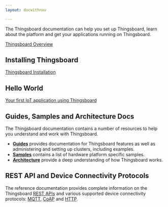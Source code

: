 ```yaml
---
layout: docwithnav

---
```


<p>The Thingsboard documentation can help you set up Thingsboard, learn about the platform and get your applications running on Thingsboard.</p>

<p><a href="/docs/getting-started-guides/what-is-thingsboard" class="button">Thingsboard Overview</a></p>

<h2>Installing Thingsboard</h2>

<p><a href="/docs/user-guide/install/installation-options" class="button">Thingsboard Installation</a></p>

<h2>Hello World</h2>

<p><a href="/docs/getting-started-guides/helloworld" class="button">Your first IoT application using Thingsboard</a></p>

<h2>Guides, Samples and Architecture Docs</h2>

<p>The Thingsboard documentation contains a number of resources to help you understand and work with Thingsboard.</p>
<ul>
<li><b><a href="/docs/user-guide/">Guides</a></b> provides documentation for Thingsboard features as well as administering and setting up clusters, including examples.</li>
<li><b><a href="/docs/samples/">Samples</a></b> contains a list of hardware platform specific samples.</li>
<li><b><a href="/docs/reference/architecture/">Architecture</a></b> provide a deep understanding of how Thingsboard works.</li>
</ul>

<h2>REST API and Device Connectivity Protocols</h2>

<p>The reference documentation provides complete information on the Thingsboard <a href="/docs/reference/rest-api">REST APIs</a> 
and various supported device connectivity protocols: <a href="/docs/reference/mqtt-api">MQTT</a>, <a href="/docs/reference/coap-api">CoAP</a> and <a href="/docs/reference/http-api">HTTP</a>.</p>
